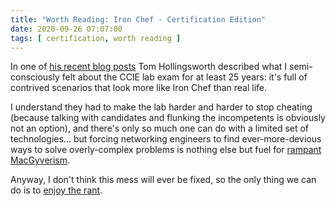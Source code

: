 ```yaml
---
title: "Worth Reading: Iron Chef - Certification Edition"
date: 2020-09-26 07:07:00
tags: [ certification, worth reading ]
---
```

In one of [his recent blog posts](https://networkingnerd.net/2020/08/28/iron-chef-certification-edition/) Tom Hollingsworth described what I semi-consciously felt about the CCIE lab exam for at least 25 years: it's full of contrived scenarios that look more like Iron Chef than real life. 

I understand they had to make the lab harder and harder to stop cheating (because talking with candidates and flunking the incompetents is obviously not an option), and there's only so much one can do with a limited set of technologies... but forcing networking engineers to find ever-more-devious ways to solve overly-complex problems is nothing else but fuel for [rampant MacGyverism](https://blog.ipspace.net/2013/08/temper-your-macgyver-streak.html).

Anyway, I don't think this mess will ever be fixed, so the only thing we can do is to [enjoy the rant](https://networkingnerd.net/2020/08/28/iron-chef-certification-edition/).
